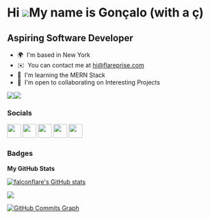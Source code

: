 Hi ![](https://user-images.githubusercontent.com/18350557/176309783-0785949b-9127-417c-8b55-ab5a4333674e.gif)My name is Gonçalo (with a ç)
==========================================================================================================================================

Aspiring Software Developer
----------------------

* 🌍  I'm based in New York
* ✉️  You can contact me at [hi@flareprise.com](mailto:hi@flareprise.com)
* 🧠  I'm learning the MERN Stack
* 🤝  I'm open to collaborating on Interesting Projects

<a href="https://www.twitter.com/falconflare" target="_blank" rel="noreferrer"><img
src="https://img.shields.io/twitter/follow/falconflare?logo=twitter&style=for-the-badge&color=0891b2&labelColor=1c1917"
/></a><a href="https://www.twitch.tv/falconflare" target="_blank" rel="noreferrer"><img
src="https://img.shields.io/twitch/status/falconflare?logo=twitchsx&style=for-the-badge&color=0891b2&labelColor=1c1917&label=TWITCH+STATUS" /></a>


### Socials

<p align="left"> <a href="https://www.github.com/falconflare" target="_blank" rel="noreferrer"><img src="https://raw.githubusercontent.com/danielcranney/readme-generator/main/public/icons/socials/github-dark.svg" width="32" height="32" /></a> <a href="http://www.instagram.com/falconflare" target="_blank" rel="noreferrer"><img src="https://raw.githubusercontent.com/danielcranney/readme-generator/main/public/icons/socials/instagram.svg" width="32" height="32" /></a> <a href="https://www.twitter.com/falconflare" target="_blank" rel="noreferrer"><img src="https://raw.githubusercontent.com/danielcranney/readme-generator/main/public/icons/socials/twitter.svg" width="32" height="32" /></a> <a href="https://www.youtube.com/c/falconflare" target="_blank" rel="noreferrer"><img src="https://raw.githubusercontent.com/danielcranney/readme-generator/main/public/icons/socials/youtube.svg" width="32" height="32" /></a> <a href="https://www.twitch.tv/falconflare" target="_blank" rel="noreferrer"><img src="https://raw.githubusercontent.com/danielcranney/readme-generator/main/public/icons/socials/twitch.svg" width="32" height="32" /></a></p>

### Badges

<b>My GitHub Stats</b>

<a href="http://www.github.com/falconflare"><img src="https://github-readme-stats.vercel.app/api?username=falconflare&show_icons=true&hide=&count_private=true&title_color=0891b2&text_color=ffffff&icon_color=0891b2&bg_color=1c1917&hide_border=true&show_icons=true" alt="falconflare's GitHub stats" /></a>

<a href="http://www.github.com/falconflare"><img src="https://github-readme-streak-stats.herokuapp.com/?user=falconflare&stroke=ffffff&background=1c1917&ring=0891b2&fire=0891b2&currStreakNum=ffffff&currStreakLabel=0891b2&sideNums=ffffff&sideLabels=ffffff&dates=ffffff&hide_border=true" /></a>

<a href="http://www.github.com/falconflare"><img src="https://activity-graph.herokuapp.com/graph?username=falconflare&bg_color=1c1917&color=ffffff&line=0891b2&point=ffffff&area_color=1c1917&area=true&hide_border=true&custom_title=GitHub%20Commits%20Graph" alt="GitHub Commits Graph" /></a>
